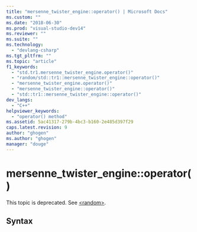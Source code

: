 ```yaml
---
title: "mersenne_twister_engine::operator() | Microsoft Docs"
ms.custom: ""
ms.date: "2018-06-30"
ms.prod: "visual-studio-dev14"
ms.reviewer: ""
ms.suite: ""
ms.technology: 
  - "devlang-csharp"
ms.tgt_pltfrm: ""
ms.topic: "article"
f1_keywords: 
  - "std.tr1.mersenne_twister_engine.operator()"
  - "random/std::tr1::mersenne_twister_engine::operator()"
  - "mersenne_twister_engine.operator()"
  - "mersenne_twister_engine::operator()"
  - "std::tr1::mersenne_twister_engine::operator()"
dev_langs: 
  - "C++"
helpviewer_keywords: 
  - "operator() method"
ms.assetid: 5ac41317-279b-4bc3-b160-2e485d397f29
caps.latest.revision: 9
author: "ghogen"
ms.author: "ghogen"
manager: "douge"
---
```

# mersenne_twister_engine::operator()
This topic is deprecated. See [\<random>](http://msdn.microsoft.com/library/60afc25c-b162-4811-97c1-1b65398d4c57).  
  
## Syntax